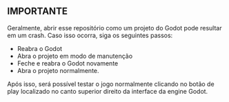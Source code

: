 ## IMPORTANTE
Geralmente, abrir esse repositório como um projeto do Godot pode resultar em um crash. Caso isso ocorra, siga os seguintes passos:
- Reabra o Godot
- Abra o projeto em modo de manutenção
- Feche e reabra o Godot novamente
- Abra o projeto normalmente.

Após isso, será possível testar o jogo normalmente clicando no botão de play localizado no canto superior direito da interface da engine Godot.
